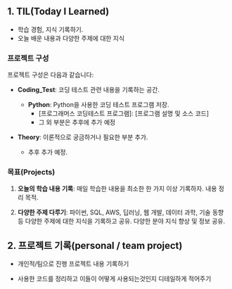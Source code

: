 ## 1. TIL(Today I Learned)

- 학습 경험, 지식 기록하기.
- 오늘 배운 내용과 다양한 주제에 대한 지식 

### 프로젝트 구성

프로젝트 구성은 다음과 같습니다:

- **Coding_Test**: 코딩 테스트 관련 내용을 기록하는 공간.
  - **Python**: Python을 사용한 코딩 테스트 프로그램 저장.
    - [프로그래머스 코딩테스트 프로그램]: [프로그램 설명 및 소스 코드]
    - 그 외 부분은 추후에 추가 예정
   
- **Theory**: 이론적으로 궁금하거나 필요한 부분 추가.
  - 추후 추가 예정.


### 목표(Projects)

1. **오늘의 학습 내용 기록**: 매일 학습한 내용을 최소한 한 가지 이상 기록하자. 내용 정리 목적.

2. **다양한 주제 다루기**: 파이썬, SQL, AWS, 딥러닝, 웹 개발, 데이터 과학, 기술 동향 등 다양한 주제에 대한 지식을 기록하고 공유. 다양한 분야 지식 향상 및 정보 공유.


## 2. 프로젝트 기록(personal / team project)

- 개인적/팀으로 진행 프로젝트 내용 기록하기

- 사용한 코드를 정리하고 이들이 어떻게 사용되는것인지 디테일하게 적어주기

